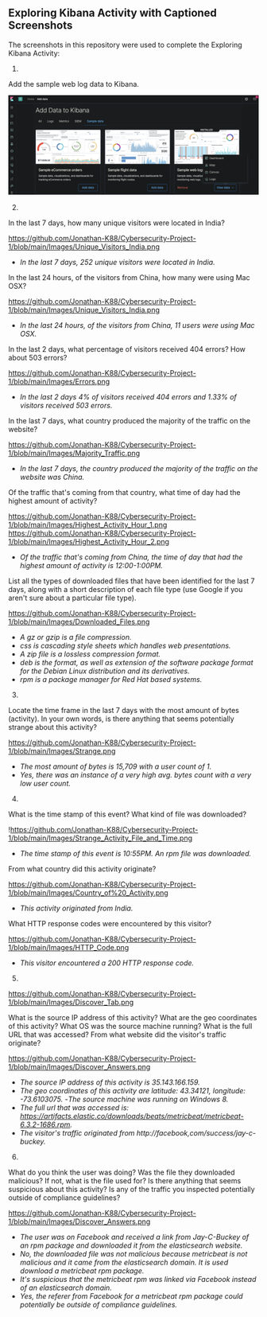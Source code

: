 ## Exploring Kibana Activity with Captioned Screenshots

The screenshots in this repository were used to complete the Exploring Kibana Activity:

1. 

Add the sample web log data to Kibana.

![ScreenShot](https://github.com/Jonathan-K88/Cybersecurity-Project-1/blob/main/Images/Add_Sample_Data_to_Kibana.png)


2. 

In the last 7 days, how many unique visitors were located in India?

https://github.com/Jonathan-K88/Cybersecurity-Project-1/blob/main/Images/Unique_Visitors_India.png

- _In the last 7 days, 252 unique visitors were located in India._


In the last 24 hours, of the visitors from China, how many were using Mac OSX?

https://github.com/Jonathan-K88/Cybersecurity-Project-1/blob/main/Images/Unique_Visitors_India.png

- _In the last 24 hours, of the visitors from China, 11 users were using Mac OSX._



In the last 2 days, what percentage of visitors received 404 errors? How about 503 errors?

https://github.com/Jonathan-K88/Cybersecurity-Project-1/blob/main/Images/Errors.png

- _In the last 2 days 4% of visitors received 404 errors and 1.33% of visitors received 503 errors._



In the last 7 days, what country produced the majority of the traffic on the website?

https://github.com/Jonathan-K88/Cybersecurity-Project-1/blob/main/Images/Majority_Traffic.png

- _In the last 7 days, the country produced the majority of the traffic on the website was China._


Of the traffic that's coming from that country, what time of day had the highest amount of activity?

https://github.com/Jonathan-K88/Cybersecurity-Project-1/blob/main/Images/Highest_Activity_Hour_1.png
https://github.com/Jonathan-K88/Cybersecurity-Project-1/blob/main/Images/Highest_Activity_Hour_2.png

- _Of the traffic that's coming from China, the time of day that had the highest amount of activity is 12:00-1:00PM._


List all the types of downloaded files that have been identified for the last 7 days, along with a short description of each file type (use Google if you aren't sure about a particular file type).

https://github.com/Jonathan-K88/Cybersecurity-Project-1/blob/main/Images/Downloaded_Files.png

- _A gz or gzip is a file compression._
- _css is cascading style sheets which handles web presentations._
- _A zip file is a lossless compression format._
- _deb is the format, as well as extension of the software package format for the Debian Linux distribution and its derivatives._
- _rpm is a package manager for Red Hat based systems._


3.

Locate the time frame in the last 7 days with the most amount of bytes (activity). 
In your own words, is there anything that seems potentially strange about this activity?

https://github.com/Jonathan-K88/Cybersecurity-Project-1/blob/main/Images/Strange.png

- _The most amount of bytes is 15,709 with a user count of 1._
- _Yes, there was an instance of a very high avg. bytes count with a very low user count._


4.

What is the time stamp of this event?
What kind of file was downloaded?

!https://github.com/Jonathan-K88/Cybersecurity-Project-1/blob/main/Images/Strange_Activity_File_and_Time.png

- _The time stamp of this event is 10:55PM. An rpm file was downloaded._


From what country did this activity originate?

https://github.com/Jonathan-K88/Cybersecurity-Project-1/blob/main/Images/Country_of%20_Activity.png

- _This activity originated from India._

What HTTP response codes were encountered by this visitor?

https://github.com/Jonathan-K88/Cybersecurity-Project-1/blob/main/Images/HTTP_Code.png

- _This visitor encountered a 200 HTTP response code._


5.

https://github.com/Jonathan-K88/Cybersecurity-Project-1/blob/main/Images/Discover_Tab.png

What is the source IP address of this activity?
What are the geo coordinates of this activity?
What OS was the source machine running?
What is the full URL that was accessed?
From what website did the visitor's traffic originate?


https://github.com/Jonathan-K88/Cybersecurity-Project-1/blob/main/Images/Discover_Answers.png

- _The source IP address of this activity is 35.143.166.159._
- _The geo coordinates of this activity are latitude: 43.34121, longitude: -73.6103075._
-_The source machine was running on Windows 8._
- _The full url that was accessed is: https://artifacts.elastic.co/downloads/beats/metricbeat/metricbeat-6.3.2-1686.rpm._
- _The visitor's traffic originated from http://facebook,com/success/jay-c-buckey._

6.

What do you think the user was doing?
Was the file they downloaded malicious? If not, what is the file used for?
Is there anything that seems suspicious about this activity?
Is any of the traffic you inspected potentially outside of compliance guidelines?

https://github.com/Jonathan-K88/Cybersecurity-Project-1/blob/main/Images/Discover_Answers.png

- _The user was on Facebook and received a link from Jay-C-Buckey of an rpm package and downloaded it from the elasticsearch website._
- _No, the downloaded file was not malicious because metricbeat is not malicious and it came from the elasticsearch domain. It is used download a metricbeat rpm package._
- _It's suspicious that the metricbeat rpm was linked via Facebook instead of an elasticsearch domain._
- _Yes, the referer from Facebook for a metricbeat rpm package could potentially be outside of compliance guidelines._




